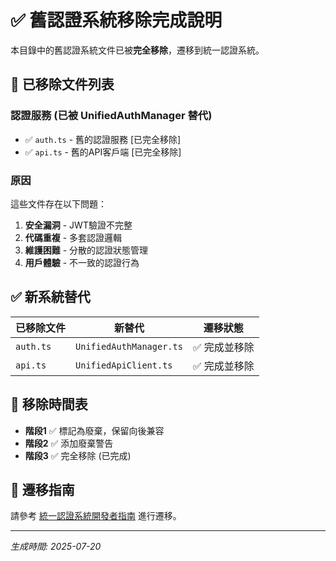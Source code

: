 # ✅ 舊認證系統移除完成說明

本目錄中的舊認證系統文件已被**完全移除**，遷移到統一認證系統。

## 🚫 已移除文件列表

### 認證服務 (已被 UnifiedAuthManager 替代)
- ✅ `auth.ts` - 舊的認證服務 [已完全移除]
- ✅ `api.ts` - 舊的API客戶端 [已完全移除]

### 原因
這些文件存在以下問題：
1. **安全漏洞** - JWT驗證不完整
2. **代碼重複** - 多套認證邏輯
3. **維護困難** - 分散的認證狀態管理
4. **用戶體驗** - 不一致的認證行為

## ✅ 新系統替代

| 已移除文件 | 新替代 | 遷移狀態 |
|----------|--------|----------|
| `auth.ts` | `UnifiedAuthManager.ts` | ✅ 完成並移除 |
| `api.ts` | `UnifiedApiClient.ts` | ✅ 完成並移除 |

## 📅 移除時間表

- **階段1** ✅ 標記為廢棄，保留向後兼容
- **階段2** ✅ 添加廢棄警告
- **階段3** ✅ 完全移除 (已完成)

## 🔄 遷移指南

請參考 [統一認證系統開發者指南](../docs/UNIFIED_AUTH_DEVELOPER_GUIDE.md) 進行遷移。

---
*生成時間: 2025-07-20*